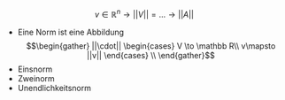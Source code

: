 $$v \in \mathbb R^n \to ||V|| = ... \to ||A||$$
- Eine Norm ist eine Abbildung
$$\begin{gather}
||\cdot|| \begin{cases}
V \to \mathbb R\\
v\mapsto ||v||
\end{cases}
\\
\end{gather}$$
- Einsnorm
- Zweinorm
- Unendlichkeitsnorm
